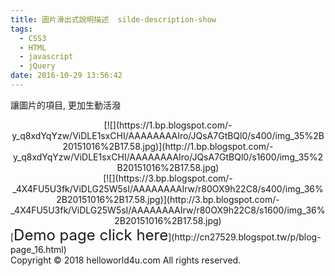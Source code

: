 ```yaml
---
title: 圖片滑出式說明描述  silde-description-show
tags:
  - CSS3
  - HTML
  - javascript
  - jQuery
date: 2016-10-29 13:56:42
---
```


讓圖片的項目, 更加生動活潑

<div class="separator" style="clear: both; text-align: center;">[![](https://1.bp.blogspot.com/-y_q8xdYqYzw/ViDLE1sxCHI/AAAAAAAAIro/JQsA7GtBQl0/s400/img_35%2B20151016%2B17.58.jpg)](http://1.bp.blogspot.com/-y_q8xdYqYzw/ViDLE1sxCHI/AAAAAAAAIro/JQsA7GtBQl0/s1600/img_35%2B20151016%2B17.58.jpg)</div><div class="separator" style="clear: both; text-align: center;">
</div><div class="separator" style="clear: both; text-align: center;">[![](https://3.bp.blogspot.com/-_4X4FU5U3fk/ViDLG25W5sI/AAAAAAAAIrw/r80OX9h22C8/s400/img_36%2B20151016%2B17.58.jpg)](http://3.bp.blogspot.com/-_4X4FU5U3fk/ViDLG25W5sI/AAAAAAAAIrw/r80OX9h22C8/s1600/img_36%2B20151016%2B17.58.jpg)</div>
<div class="separator" style="clear: both; text-align: center;">
</div>[<span style="font-size: x-large;">Demo page click here</span>](http://cn27529.blogspot.tw/p/blog-page_16.html)

<div class="blogger-post-footer">Copyright © 2018 helloworld4u.com All rights reserved.</div>